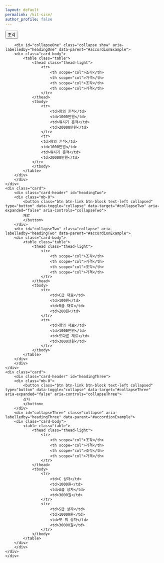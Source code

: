 ```yaml
---
layout: default
permalink: /kit-sise/
author_profile: false
---
```



<script src="https://code.jquery.com/jquery-3.5.1.slim.min.js" integrity="sha384-DfXdz2htPH0lsSSs5nCTpuj/zy4C+OGpamoFVy38MVBnE+IbbVYUew+OrCXaRkfj" crossorigin="anonymous"></script>
<script src="https://cdn.jsdelivr.net/npm/popper.js@1.16.1/dist/umd/popper.min.js" integrity="sha384-9/reFTGAW83EW2RDu2S0VKaIzap3H66lZH81PoYlFhbGU+6BZp6G7niu735Sk7lN" crossorigin="anonymous"></script>
<script src="https://stackpath.bootstrapcdn.com/bootstrap/4.5.2/js/bootstrap.min.js" integrity="sha384-B4gt1jrGC7Jh4AgTPSdUtOBvfO8shuf57BaghqFfPlYxofvL8/KUEfYiJOMMV+rV" crossorigin="anonymous"></script>
<link rel="stylesheet" href="https://stackpath.bootstrapcdn.com/bootstrap/4.5.2/css/bootstrap.min.css" integrity="sha384-JcKb8q3iqJ61gNV9KGb8thSsNjpSL0n8PARn9HuZOnIxN0hoP+VmmDGMN5t9UJ0Z" crossorigin="anonymous">
<div class="accordion" id="accordionExample">
    <div class="card">
        <div class="card-header" id="headingOne">
        <div class="mb-0">
            <button class="btn btn-link btn-block text-left" type="button" data-toggle="collapse" data-target="#collapseOne" aria-expanded="true" aria-controls="collapseOne">
            조각
            </button>
        </div>
    
        <div id="collapseOne" class="collapse show" aria-labelledby="headingOne" data-parent="#accordionExample">
        <div class="card-body">
            <table class="table">
                <thead class="thead-light">
                    <tr>
                        <th scope="col">조각</th>
                        <th scope="col">가격</th>
                        <th scope="col">조각</th>
                        <th scope="col">가격</th>
                    </tr>
                </thead>
                <tbody>
                    <tr>
                        <td>왕의 흔적</td>
                        <td>1000만원</td>
                        <td>뭐시기 흔적</td>
                        <td>20000만원</td>
                    </tr>
                    <tr>
                    <td>왕의 흔적</td>
                    <td>1000만원</td>
                    <td>뭐시기 흔적</td>
                    <td>20000만원</td>
                </tr>
                </tbody>
            </table>
        </div>
        </div>
    </div>
    <div class="card">
        <div class="card-header" id="headingTwo">
        <div class="mb-0">
            <button class="btn btn-link btn-block text-left collapsed" type="button" data-toggle="collapse" data-target="#collapseTwo" aria-expanded="false" aria-controls="collapseTwo">
            재료
            </button>
        </div>
        <div id="collapseTwo" class="collapse" aria-labelledby="headingTwo" data-parent="#accordionExample">
        <div class="card-body">
            <table class="table">
                <thead class="thead-light">
                    <tr>
                        <th scope="col">조각</th>
                        <th scope="col">가격</th>
                        <th scope="col">조각</th>
                        <th scope="col">가격</th>
                    </tr>
                </thead>
                <tbody>
                    <tr>
                        <td>C급 재료</td>
                        <td>100원</td>
                        <td>B급 재료</td>
                        <td>200원</td>
                    </tr>
                    <tr>
                        <td>왕의 재료</td>
                        <td>1000만원</td>
                        <td>또다른 재료</td>
                        <td>3000만원</td>
                    </tr>
                </tbody>
            </table>
        </div>
        </div>
    </div>
    <div class="card">
        <div class="card-header" id="headingThree">
        <div class="mb-0">
            <button class="btn btn-link btn-block text-left collapsed" type="button" data-toggle="collapse" data-target="#collapseThree" aria-expanded="false" aria-controls="collapseThree">
            상자
            </button>
        </div>
        <div id="collapseThree" class="collapse" aria-labelledby="headingThree" data-parent="#accordionExample">
        <div class="card-body">
            <table class="table">
                <thead class="thead-light">
                    <tr>
                        <th scope="col">조각</th>
                        <th scope="col">가격</th>
                        <th scope="col">조각</th>
                        <th scope="col">가격</th>
                    </tr>
                </thead>
                <tbody>
                    <tr>
                        <td>C 상자</td>
                        <td>1000원</td>
                        <td>A급 상자</td>
                        <td>3000원</td>
                    </tr>
                    <tr>
                        <td>S급 상자</td>
                        <td>10000원</td>
                        <td>또 뭐 상자</td>
                        <td>30000원</td>
                    </tr>
                </tbody>
            </table>
        </div>
        </div>
    </div>
    </div>

